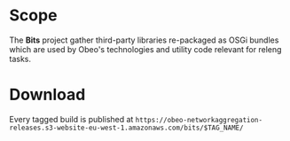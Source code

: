 
# Scope

The **Bits** project gather third-party libraries re-packaged as OSGi bundles which are used by Obeo's technologies and utility code relevant for releng tasks.

# Download

Every tagged build is published at  `https://obeo-networkaggregation-releases.s3-website-eu-west-1.amazonaws.com/bits/$TAG_NAME/`
